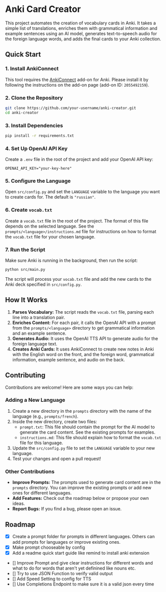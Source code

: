 # Anki Card Creator

This project automates the creation of vocabulary cards in Anki. It takes a simple list of translations, enriches them with grammatical information and example sentences using an AI model, generates text-to-speech audio for the foreign language words, and adds the final cards to your Anki collection.

## Quick Start

### 1. Install AnkiConnect

This tool requires the [AnkiConnect](https://ankiweb.net/shared/info/2055492159) add-on for Anki. Please install it by following the instructions on the add-on page (add-on ID: `2055492159`).

### 2. Clone the Repository

```bash
git clone https://github.com/your-username/anki-creator.git
cd anki-creator
```

### 3. Install Dependencies

```bash
pip install -r requirements.txt
```

### 4. Set Up OpenAI API Key

Create a `.env` file in the root of the project and add your OpenAI API key:

```
OPENAI_API_KEY="your-key-here"
```

### 5. Configure the Language

Open `src/config.py` and set the `LANGUAGE` variable to the language you want to create cards for. The default is `"russian"`.

### 6. Create `vocab.txt`

Create a `vocab.txt` file in the root of the project. The format of this file depends on the selected language. See the `prompts/<language>/instructions.md` file for instructions on how to format the `vocab.txt` file for your chosen language.

### 7. Run the Script

Make sure Anki is running in the background, then run the script:

```bash
python src/main.py
```

The script will process your `vocab.txt` file and add the new cards to the Anki deck specified in `src/config.py`.

## How It Works

1.  **Parses Vocabulary:** The script reads the `vocab.txt` file, parsing each line into a translation pair.
2.  **Enriches Content:** For each pair, it calls the OpenAI API with a prompt from the `prompts/<language>` directory to get grammatical information and an example sentence.
3.  **Generates Audio:** It uses the OpenAI TTS API to generate audio for the foreign language text.
4.  **Creates Anki Cards:** It uses AnkiConnect to create new notes in Anki with the English word on the front, and the foreign word, grammatical information, example sentence, and audio on the back.

## Contributing

Contributions are welcome! Here are some ways you can help:

### Adding a New Language

1.  Create a new directory in the `prompts` directory with the name of the language (e.g., `prompts/french`).
2.  Inside the new directory, create two files:
    *   `prompt.txt`: This file should contain the prompt for the AI model to generate the card content. See the existing prompts for examples.
    *   `instructions.md`: This file should explain how to format the `vocab.txt` file for this language.
3.  Update the `src/config.py` file to set the `LANGUAGE` variable to your new language.
4.  Test your changes and open a pull request!

### Other Contributions

*   **Improve Prompts:** The prompts used to generate card content are in the `prompts` directory. You can improve the existing prompts or add new ones for different languages.
*   **Add Features:** Check out the roadmap below or propose your own ideas.
*   **Report Bugs:** If you find a bug, please open an issue.

## Roadmap

- [x] Create a prompt folder for prompts in different languages. Others can add prompts for languages or improve existing ones.
- [x] Make prompt chooseable by config
- [x] Add a readme quick start guide like remind to install anki extension
- [] Improve Prompt and give clear instructions for different words and what to do for words that aren't yet definined like nouns etc.
- [] Try to use JSON Function to verify valid output
- [] Add Speed Setting to config for TTS
- [] Use Completions Endpoint to make sure it is a valid json every time
